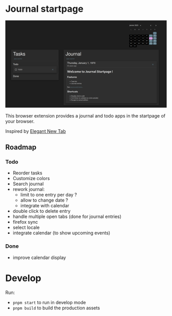 # Journal startpage

![screenshot](./assets/screenshot.png)

This browser extension provides a journal and todo apps in the startpage of your browser.

Inspired by [Elegant New Tab](https://addons.mozilla.org/en-US/firefox/addon/elegant-startage-new-tab/)

## Roadmap

### Todo

- Reorder tasks
- Customize colors
- Search journal
- rework journal:
  - limit to one entry per day ?
  - allow to change date ?
  - integrate with calendar
- double click to delete entry
- handle multiple open tabs (done for journal entries)
- firefox sync
- select locale
- integrate calendar (to show upcoming events)

### Done

- improve calendar display

# Develop

Run:

- `pnpm start` to run in develop mode
- `pnpm build` to build the production assets

